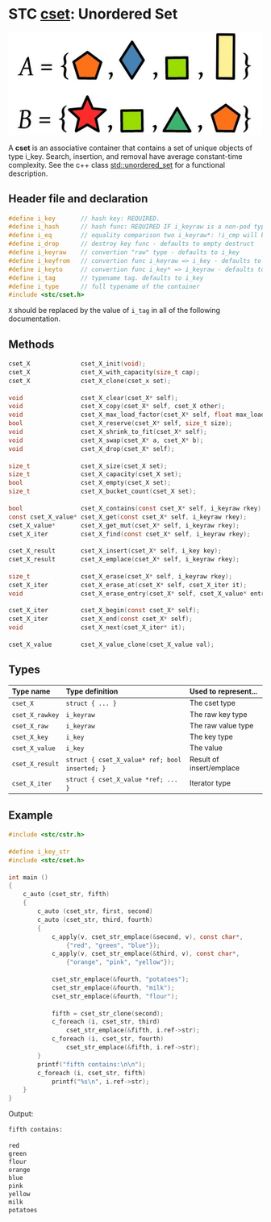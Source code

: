 # STC [cset](../include/stc/cset.h): Unordered Set
![Set](pics/set.jpg)

A **cset** is an associative container that contains a set of unique objects of type i_key. Search, insertion, and removal have average constant-time complexity. See the c++ class
[std::unordered_set](https://en.cppreference.com/w/cpp/container/unordered_set) for a functional description.

## Header file and declaration

```c
#define i_key       // hash key: REQUIRED.
#define i_hash      // hash func: REQUIRED IF i_keyraw is a non-pod type.
#define i_eq        // equality comparison two i_keyraw*: !i_cmp will be used if not defined.
#define i_drop      // destroy key func - defaults to empty destruct
#define i_keyraw    // convertion "raw" type - defaults to i_key
#define i_keyfrom   // convertion func i_keyraw => i_key - defaults to plain copy
#define i_keyto     // convertion func i_key* => i_keyraw - defaults to plain copy
#define i_tag       // typename tag. defaults to i_key
#define i_type      // full typename of the container
#include <stc/cset.h>
```
`X` should be replaced by the value of `i_tag` in all of the following documentation.

## Methods

```c
cset_X              cset_X_init(void);
cset_X              cset_X_with_capacity(size_t cap);
cset_X              cset_X_clone(cset_x set);

void                cset_X_clear(cset_X* self);
void                cset_X_copy(cset_X* self, cset_X other);
void                cset_X_max_load_factor(cset_X* self, float max_load);                    // default: 0.85
bool                cset_X_reserve(cset_X* self, size_t size);
void                cset_X_shrink_to_fit(cset_X* self);
void                cset_X_swap(cset_X* a, cset_X* b);
void                cset_X_drop(cset_X* self);                                               // destructor

size_t              cset_X_size(cset_X set);                                                 // num. of allocated buckets
size_t              cset_X_capacity(cset_X set);                                             // buckets * max_load_factor
bool                cset_X_empty(cset_X set);
size_t              cset_X_bucket_count(cset_X set);

bool                cset_X_contains(const cset_X* self, i_keyraw rkey);
const cset_X_value* cset_X_get(const cset_X* self, i_keyraw rkey);                           // return NULL if not found
cset_X_value*       cset_X_get_mut(cset_X* self, i_keyraw rkey);                             // mutable get
cset_X_iter         cset_X_find(const cset_X* self, i_keyraw rkey);

cset_X_result       cset_X_insert(cset_X* self, i_key key);
cset_X_result       cset_X_emplace(cset_X* self, i_keyraw rkey);

size_t              cset_X_erase(cset_X* self, i_keyraw rkey);                               // return 0 or 1
cset_X_iter         cset_X_erase_at(cset_X* self, cset_X_iter it);                           // return iter after it
void                cset_X_erase_entry(cset_X* self, cset_X_value* entry);

cset_X_iter         cset_X_begin(const cset_X* self);
cset_X_iter         cset_X_end(const cset_X* self);
void                cset_X_next(cset_X_iter* it);

cset_X_value        cset_X_value_clone(cset_X_value val);
```

## Types

| Type name          | Type definition                                  | Used to represent...        |
|:-------------------|:-------------------------------------------------|:----------------------------|
| `cset_X`           | `struct { ... }`                                 | The cset type               |
| `cset_X_rawkey`    | `i_keyraw`                                       | The raw key type            |
| `cset_X_raw`       | `i_keyraw`                                       | The raw value type          |
| `cset_X_key`       | `i_key`                                          | The key type                |
| `cset_X_value`     | `i_key`                                          | The value                   |
| `cset_X_result`    | `struct { cset_X_value* ref; bool inserted; }`   | Result of insert/emplace    |
| `cset_X_iter`      | `struct { cset_X_value *ref; ... }`              | Iterator type               |

## Example
```c
#include <stc/cstr.h>

#define i_key_str
#include <stc/cset.h>

int main ()
{
    c_auto (cset_str, fifth)
    {
        c_auto (cset_str, first, second)
        c_auto (cset_str, third, fourth)
        {
            c_apply(v, cset_str_emplace(&second, v), const char*,
                {"red", "green", "blue"});
            c_apply(v, cset_str_emplace(&third, v), const char*,
                {"orange", "pink", "yellow"});

            cset_str_emplace(&fourth, "potatoes");
            cset_str_emplace(&fourth, "milk");
            cset_str_emplace(&fourth, "flour");

            fifth = cset_str_clone(second);
            c_foreach (i, cset_str, third)
                cset_str_emplace(&fifth, i.ref->str);
            c_foreach (i, cset_str, fourth)
                cset_str_emplace(&fifth, i.ref->str);
        }
        printf("fifth contains:\n\n");
        c_foreach (i, cset_str, fifth)
            printf("%s\n", i.ref->str);
    }
}
```
Output:
```
fifth contains:

red
green
flour
orange
blue
pink
yellow
milk
potatoes
```

